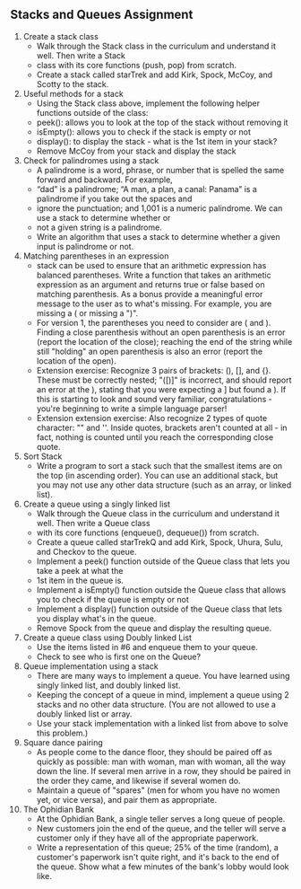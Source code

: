 ## Stacks and Queues Assignment

1. Create a stack class
    - Walk through the Stack class in the curriculum and understand it well. Then write a Stack
    - class with its core functions (push, pop) from scratch.
    - Create a stack called starTrek and add Kirk, Spock, McCoy, and Scotty to the stack.
2. Useful methods for a stack
    - Using the Stack class above, implement the following helper functions outside of the class:
    - peek(): allows you to look at the top of the stack without removing it
    - isEmpty(): allows you to check if the stack is empty or not
    - display(): to display the stack - what is the 1st item in your stack?
    - Remove McCoy from your stack and display the stack
3. Check for palindromes using a stack
    - A palindrome is a word, phrase, or number that is spelled the same forward and backward. For example,
    - “dad” is a palindrome; “A man, a plan, a canal: Panama” is a palindrome if you take out the spaces and
    - ignore the punctuation; and 1,001 is a numeric palindrome. We can use a stack to determine whether or
    - not a given string is a palindrome.
    - Write an algorithm that uses a stack to determine whether a given input is palindrome or not.
4. Matching parentheses in an expression
    - stack can be used to ensure that an arithmetic expression has balanced parentheses. Write a function that takes an arithmetic expression as an argument and returns true or false based on matching parenthesis. As a bonus provide a meaningful error message to the user as to what's missing. For example, you are missing a ( or missing a ")".
    - For version 1, the parentheses you need to consider are ( and ). Finding a close parenthesis without an open parenthesis is an error (report the location of the close); reaching the end of the string while still "holding" an open parenthesis is also an error (report the location of the open).
    - Extension exercise: Recognize 3 pairs of brackets: (), [], and {}. These must be correctly nested; "([)]" is incorrect, and should report an error at the ), stating that you were expecting a ] but found a ). If this is starting to look and sound very familiar, congratulations - you're beginning to write a simple language parser!
    - Extension extension exercise: Also recognize 2 types of quote character: "" and ''. Inside quotes, brackets aren't counted at all - in fact, nothing is counted until you reach the corresponding close quote.
5. Sort Stack
    - Write a program to sort a stack such that the smallest items are on the top (in ascending order). You can use an additional stack, but you may not use any other data structure (such as an array, or linked list).
6. Create a queue using a singly linked list
    - Walk through the Queue class in the curriculum and understand it well. Then write a Queue class
    - with its core functions (enqueue(), dequeue()) from scratch.
    - Create a queue called starTrekQ and add Kirk, Spock, Uhura, Sulu, and Checkov to the queue.
    - Implement a peek() function outside of the Queue class that lets you take a peek at what the
    - 1st item in the queue is.
    - Implement a isEmpty() function outside the Queue class that allows you to check if the queue is empty or not
    - Implement a display() function outside of the Queue class that lets you display what's in the queue.
    - Remove Spock from the queue and display the resulting queue.
7. Create a queue class using Doubly linked List
    - Use the items listed in #6 and enqueue them to your queue.
    - Check to see who is first one on the Queue?
8. Queue implementation using a stack
    - There are many ways to implement a queue. You have learned using singly linked list, and doubly linked list.
    - Keeping the concept of a queue in mind, implement a queue using 2 stacks and no other data structure. (You are not allowed to use a doubly linked list or array.
    - Use your stack implementation with a linked list from above to solve this problem.)
9. Square dance pairing
    - As people come to the dance floor, they should be paired off as quickly as possible: man with woman, man with woman, all the way down the line. If several men arrive in a row, they should be paired in the order they came, and likewise if several women do.
    - Maintain a queue of "spares" (men for whom you have no women yet, or vice versa), and pair them as appropriate.
10. The Ophidian Bank
    - At the Ophidian Bank, a single teller serves a long queue of people. 
    - New customers join the end of the queue, and the teller will serve a customer only if they have all of the appropriate paperwork. 
    - Write a representation of this queue; 25% of the time (random), a customer's paperwork isn't quite right, and it's back to the end of the queue. Show what a few minutes of the bank's lobby would look like.
